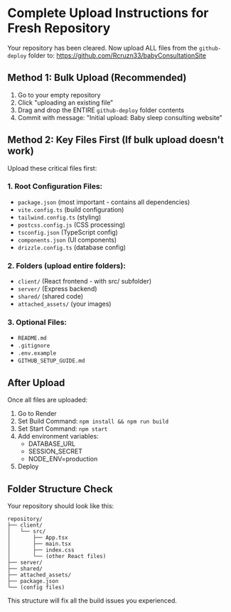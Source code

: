 # Complete Upload Instructions for Fresh Repository

Your repository has been cleared. Now upload ALL files from the `github-deploy` folder to: https://github.com/Rcruzn33/babyConsultationSite

## Method 1: Bulk Upload (Recommended)

1. Go to your empty repository
2. Click "uploading an existing file"
3. Drag and drop the ENTIRE `github-deploy` folder contents
4. Commit with message: "Initial upload: Baby sleep consulting website"

## Method 2: Key Files First (If bulk upload doesn't work)

Upload these critical files first:

### 1. Root Configuration Files:
- `package.json` (most important - contains all dependencies)
- `vite.config.ts` (build configuration)
- `tailwind.config.ts` (styling)
- `postcss.config.js` (CSS processing)
- `tsconfig.json` (TypeScript config)
- `components.json` (UI components)
- `drizzle.config.ts` (database config)

### 2. Folders (upload entire folders):
- `client/` (React frontend - with src/ subfolder)
- `server/` (Express backend)
- `shared/` (shared code)
- `attached_assets/` (your images)

### 3. Optional Files:
- `README.md`
- `.gitignore`
- `.env.example`
- `GITHUB_SETUP_GUIDE.md`

## After Upload

Once all files are uploaded:

1. Go to Render
2. Set Build Command: `npm install && npm run build`
3. Set Start Command: `npm start`
4. Add environment variables:
   - DATABASE_URL
   - SESSION_SECRET
   - NODE_ENV=production
5. Deploy

## Folder Structure Check

Your repository should look like this:
```
repository/
├── client/
│   └── src/
│       ├── App.tsx
│       ├── main.tsx
│       ├── index.css
│       └── (other React files)
├── server/
├── shared/
├── attached_assets/
├── package.json
└── (config files)
```

This structure will fix all the build issues you experienced.